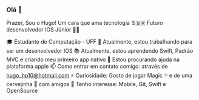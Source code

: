 ### Olá 👋

<!--
**HPR10/HPR10** is a ✨ _special_ ✨ repository because its `README.md` (this file) appears on your GitHub profile.
-->

Prazer, Sou o Hugo! Um cara que ama tecnologia ♋️🇧🇷
Futuro desenvolvedor IOS Júnior 👨‍💻

🎓 Estudante de Computação - UFF
🔭 Atualmente, estou trabalhando para ser um desenvolvedor IOS
📚 Atualmente, estou aprendendo Swift, Padrão MVC e criando meu primeiro app nativo
🤔 Estou procurando ajuda na plataforma apple
📫 Como entrar em contato comigo: através de hugo_hp10@hotmail.com
⚡  Curiosidade: Gosto de jogar Magic 🃏 e de uma cervejinha 🍺 com amigos
🎯 Tenho interesse: Mobile, Git, Swift e OpenSource








